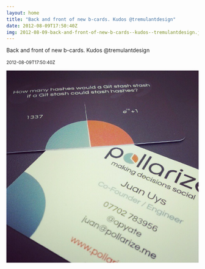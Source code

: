 ```yaml
---
layout: home
title: "Back and front of new b-cards. Kudos @tremulantdesign"
date: 2012-08-09T17:50:40Z
img: 2012-08-09-back-and-front-of-new-b-cards--kudos--tremulantdesign.jpg
---
```


Back and front of new b-cards. Kudos @tremulantdesign

<small>2012-08-09T17:50:40Z</small>

![Back and front of new b-cards. Kudos @tremulantdesign](2012-08-09-back-and-front-of-new-b-cards--kudos--tremulantdesign.jpg)

